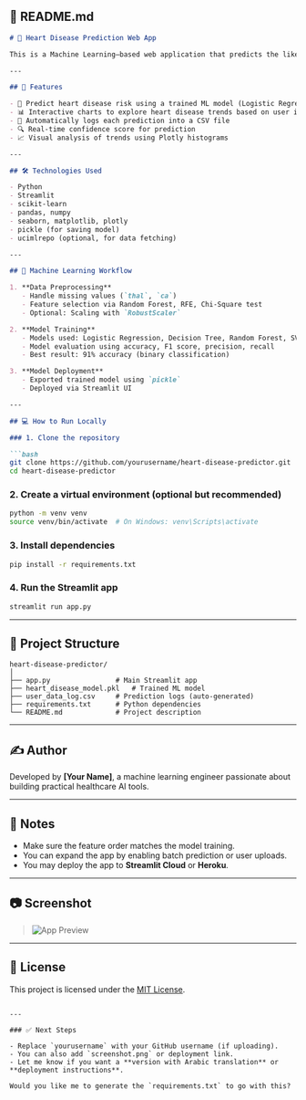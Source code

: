 ## 📄 README.md

````markdown
# 💓 Heart Disease Prediction Web App

This is a Machine Learning–based web application that predicts the likelihood of heart disease based on user medical input. It is built using **Streamlit**, **scikit-learn**, and **Plotly** for interactive prediction and visualization.

---

## 🚀 Features

- 🧠 Predict heart disease risk using a trained ML model (Logistic Regression, Random Forest, etc.)
- 📊 Interactive charts to explore heart disease trends based on user input
- 💾 Automatically logs each prediction into a CSV file
- 🔍 Real-time confidence score for prediction
- 📈 Visual analysis of trends using Plotly histograms

---

## 🛠 Technologies Used

- Python
- Streamlit
- scikit-learn
- pandas, numpy
- seaborn, matplotlib, plotly
- pickle (for saving model)
- ucimlrepo (optional, for data fetching)

---

## 🧬 Machine Learning Workflow

1. **Data Preprocessing**
   - Handle missing values (`thal`, `ca`)
   - Feature selection via Random Forest, RFE, Chi-Square test
   - Optional: Scaling with `RobustScaler`

2. **Model Training**
   - Models used: Logistic Regression, Decision Tree, Random Forest, SVM
   - Model evaluation using accuracy, F1 score, precision, recall
   - Best result: 91% accuracy (binary classification)

3. **Model Deployment**
   - Exported trained model using `pickle`
   - Deployed via Streamlit UI

---

## 💻 How to Run Locally

### 1. Clone the repository

```bash
git clone https://github.com/yourusername/heart-disease-predictor.git
cd heart-disease-predictor
````

### 2. Create a virtual environment (optional but recommended)

```bash
python -m venv venv
source venv/bin/activate  # On Windows: venv\Scripts\activate
```

### 3. Install dependencies

```bash
pip install -r requirements.txt
```

### 4. Run the Streamlit app

```bash
streamlit run app.py
```

---

## 📁 Project Structure

```
heart-disease-predictor/
│
├── app.py                # Main Streamlit app
├── heart_disease_model.pkl   # Trained ML model
├── user_data_log.csv     # Prediction logs (auto-generated)
├── requirements.txt      # Python dependencies
└── README.md             # Project description
```

---

## ✍️ Author

Developed by **\[Your Name]**, a machine learning engineer passionate about building practical healthcare AI tools.

---

## 📌 Notes

* Make sure the feature order matches the model training.
* You can expand the app by enabling batch prediction or user uploads.
* You may deploy the app to **Streamlit Cloud** or **Heroku**.

---

## 📷 Screenshot

> ![App Preview](./screenshot.png)

---

## 📃 License

This project is licensed under the [MIT License](LICENSE).

```

---

### ✅ Next Steps

- Replace `yourusername` with your GitHub username (if uploading).
- You can also add `screenshot.png` or deployment link.
- Let me know if you want a **version with Arabic translation** or **deployment instructions**.

Would you like me to generate the `requirements.txt` to go with this?
```
